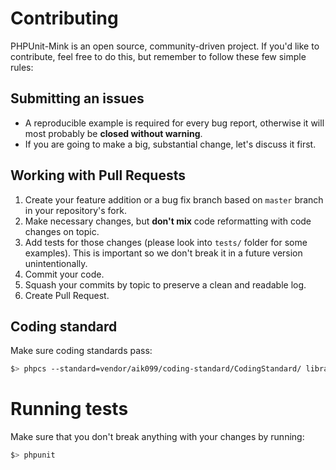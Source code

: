 # Contributing
PHPUnit-Mink is an open source, community-driven project. If you'd like to contribute, feel free to do this, but remember to follow these few simple rules:

## Submitting an issues
- A reproducible example is required for every bug report, otherwise it will most probably be __closed without warning__.
- If you are going to make a big, substantial change, let's discuss it first.

## Working with Pull Requests
1. Create your feature addition or a bug fix branch based on `master` branch in your repository's fork.
2. Make necessary changes, but __don't mix__ code reformatting with code changes on topic.
3. Add tests for those changes (please look into `tests/` folder for some examples). This is important so we don't break it in a future version unintentionally.
4. Commit your code.
5. Squash your commits by topic to preserve a clean and readable log.
6. Create Pull Request.

## Coding standard
Make sure coding standards pass:
```bash
$> phpcs --standard=vendor/aik099/coding-standard/CodingStandard/ library/ tests/
```

# Running tests
Make sure that you don't break anything with your changes by running:

```bash
$> phpunit
```
